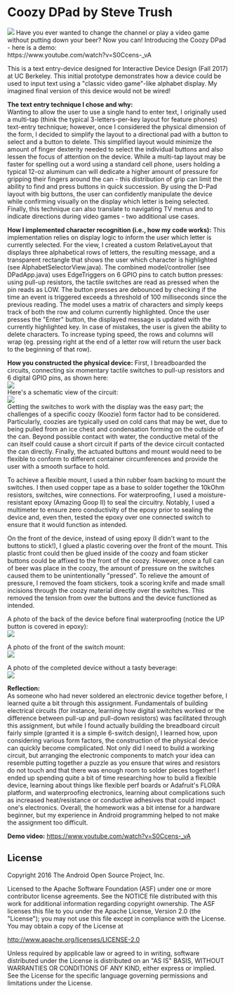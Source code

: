 Coozy DPad by Steve Trush
=====================================
<img src="./coozy_dpad.jpg"/>
Have you ever wanted to change the channel or play a video game without putting down your beer? Now you can! 
Introducing the Coozy DPad - here is a demo: <br>
https://www.youtube.com/watch?v=S0Ccens-_vA

This is a text entry-device designed for Interactive Device Design (Fall 2017) at UC Berkeley. This initial prototype demonstrates how a device could be used to input text using a "classic video game"-like alphabet display. My imagined final version of this device would not be wired!

<b>The text entry technique I chose and why:</b><br>
Wanting to allow the user to use a single hand to enter text, I originally used a multi-tap (think the typical 3-letters-per-key layout for feature phones) text-entry technique; however, once I considered the physical dimension of the form, I decided to simplify the layout to a directional pad with a button to select and a button to delete. This simplified layout would minimize the amount of finger dexterity needed to select the individual buttons and also lessen the focus of attention on the device. While a multi-tap layout may be faster for spelling out a word using a standard cell phone, users holding a typical 12-oz aluminum can will dedicate a higher amount of pressure for gripping their fingers around the can - this distribution of grip can limit the ability to find and press buttons in quick succession. By using the D-Pad layout with big buttons, the user can confidently manipulate the device while confirming visually on the display which letter is being selected. Finally, this technique can also translate to navigating TV menus and to indicate directions during video games - two additional use cases.

<b>How I implemented character recognition (i.e., how my code works):</b>
This implementation relies on display logic to inform the user which letter is currently selected. For the view, I created a custom RelativeLayout that displays three alphabetical rows of letters, the resulting message, and a transparent rectangle that shows the user which character is highlighted (see AlphabetSelectorView.java). The combined model/controller (see DPadApp.java) uses EdgeTriggers on 6 GPIO pins to catch button presses: using pull-up resistors, the tactile switches are read as pressed when the pin reads as LOW. The button presses are debounced by checking if the time an event is triggered exceeds a threshold of 100 milliseconds since the previous reading. The model uses a matrix of characters and simply keeps track of both the row and column currently highlighted. Once the user presses the "Enter" button, the displayed message is updated with the currently highlighted key. In case of mistakes, the user is given the ability to delete characters. To increase typing speed, the rows and columns will wrap (eg. pressing right at the end of a letter row will return the user back to the beginning of that row).

<b>How you constructed the physical device:</b>
First, I breadboarded the circuits, connecting six momentary tactile switches to pull-up resistors and 6 digital GPIO pins, as shown here: <br>
<img src="./coozydpad_breadboard.PNG"/><br> Here's a schematic view of the circuit:<br>
<img src="./coozydpad_schematic.png"/><br>
Getting the switches to work with the display was the easy part; the challenges of a specific coozy (Koozie) form factor had to be considered. Particularly, coozies are typically used on cold cans that may be wet, due to being pulled from an ice chest and condensation forming on the outside of the can. Beyond possible contact with water, the conductive metal of the can itself could cause a short circuit if parts of the device circuit contacted the can directly. Finally, the actuated buttons and mount would need to be flexible to conform to different container circumferences and provide the user with a smooth surface to hold. 

To achieve a flexible mount, I used a thin rubber foam backing to mount the switches. I then used copper tape as a base to solder together the 10kOhm resistors, switches, wire connections. For waterproofing, I used a moisture-resistant epoxy (Amazing Goop II) to seal the circuitry. Notably, I used a multimeter to ensure zero conductivity of the epoxy prior to sealing the device and, even then, tested the epoxy over one connected switch to ensure that it would function as intended.

On the front of the device, instead of using epoxy (I didn't want to the buttons to stick!), I glued a plastic covering over the front of the mount. This plastic front could then be glued inside of the coozy and foam sticker buttons could be affixed to the front of the coozy. However, once a full can of beer was place in the coozy, the amount of pressure on the switches caused them to be unintentionally "pressed". To relieve the amount of pressure, I removed the foam stickers, took a scoring knife and made small incisions through the coozy material directly over the switches. This removed the tension from over the buttons and the device functioned as intended. 

A photo of the back of the device before final waterproofing (notice the UP button is covered in epoxy):<br>
<img src="./device_back.jpg"/><br>

A photo of the front of the switch mount:<br>
<img src="./sealed_front.jpg"/><br>

A photo of the completed device without a tasty beverage:<br>
<img src="./finished_device.jpg"/><br>


<b>Reflection:</b><br> 
As someone who had never soldered an electronic device together before, I learned quite a bit through this assignment. Fundamentals of building electrical circuits (for instance, learning how digital switches worked or the difference between pull-up and pull-down resistors) was facilitated through this assignment, but while I found actually building the breadboard circuit fairly simple (granted it is a simple 6-switch design), I learned how, upon considering various form factors, the construction of the physical device can quickly become complicated. Not only did I need to build a working circuit, but arranging the electronic components to match your idea can resemble putting together a puzzle as you ensure that wires and resistors do not touch and that there was enough room to solder pieces together! I ended up spending quite a bit of time researching how to build a flexible device, learning about things like flexible perf boards or Adafruit's FLORA platform, and waterproofing electronics, learning about complications such as increased heat/resistance or conductive adhesives that could impact one's electronics. Overall, the homework was a bit intense for a hardware beginner, but my experience in Android programming helped to not make the assignment too difficult.


<b>Demo video:</b> https://www.youtube.com/watch?v=S0Ccens-_vA


License
-------

Copyright 2016 The Android Open Source Project, Inc.

Licensed to the Apache Software Foundation (ASF) under one or more contributor
license agreements.  See the NOTICE file distributed with this work for
additional information regarding copyright ownership.  The ASF licenses this
file to you under the Apache License, Version 2.0 (the "License"); you may not
use this file except in compliance with the License.  You may obtain a copy of
the License at

  http://www.apache.org/licenses/LICENSE-2.0

Unless required by applicable law or agreed to in writing, software
distributed under the License is distributed on an "AS IS" BASIS, WITHOUT
WARRANTIES OR CONDITIONS OF ANY KIND, either express or implied.  See the
License for the specific language governing permissions and limitations under
the License.
